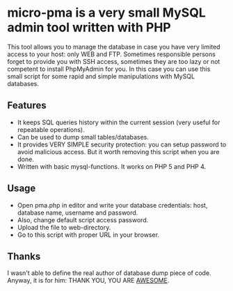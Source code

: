 ﻿micro-pma is a very small MySQL admin tool written with PHP
===========================================================

This tool allows you to manage the database in case you have very limited access
to your host: only WEB and FTP. Sometimes responsible persons forget to provide
you with SSH access, sometimes they are too lazy or not competent to install
PhpMyAdmin for you. In this case you can use this small script for some rapid
and simple manipulations with MySQL databases.

Features
--------

- It keeps SQL queries history within the current session (very useful for
  repeatable operations).
- Can be used to dump small tables/databases.
- It provides VERY SIMPLE security protection: you can setup password to avoid
  malicious access. But it worth removing this script when you are done.
- Written with basic mysql-functions. It works on PHP 5 and PHP 4.

Usage
-----

- Open pma.php in editor and write your database credentials: host, database
  name, username and password.
- Also, change default script access password.
- Upload the file to web-directory.
- Go to this script with proper URL in your browser.

Thanks
------

I wasn't able to define the real author of database dump piece of code. 
Anyway, it is for him: THANK YOU, YOU ARE [AWESOME](http://www.codinghorror.com/blog/2012/05/how-to-stop-sucking-and-be-awesome-instead.html).
